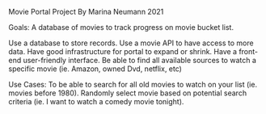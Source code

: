 Movie Portal Project 
By Marina Neumann 
2021 

Goals: 
A database of movies to track progress on movie bucket list. 

Use a database to store records. 
Use a movie API to have access to more data. 
Have good infrastructure for portal to expand or shrink. 
Have a front-end user-friendly interface. 
Be able to find all available sources to watch a specific movie (ie. Amazon, owned Dvd, netflix, etc)



Use Cases: 
To be able to search for all old movies to watch on your list (ie. movies before 1980). 
Randomly select movie based on potential search criteria (ie. I want to watch a comedy movie tonight). 

